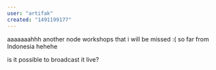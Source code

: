 ```yaml
---
user: "artifak"
created: "1491199177"
---
```


aaaaaaahhh another node workshops that i will be missed :( so far from Indonesia hehehe

is it possible to broadcast it live? 
